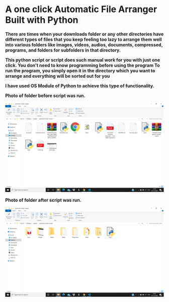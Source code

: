 
# A one click Automatic File Arranger Built with Python

<b>There are times when your downloads folder or any other directories have different types of files that you keep feeling too lazy to arrange them well into various folders like images, videos, audios, documents, compressed, programs, and folders for subfolders in that directory. 

<b>This python script or script does such manual work for you with just one click. You don't need to know programming before using the program To run the program, you simply open it in the directory which you want to arrange and everything will be sorted out for you
  
<b> I have used OS Module of Python to achieve this type of functionality.
  
<b>Photo of folder before script was run.
  
  
  ![](images/before.png)

<b>Photo of folder after script was run.
  
  
  ![](images/after.png)
